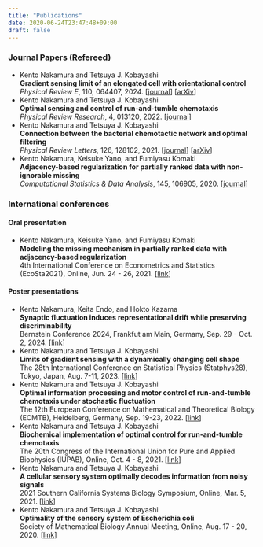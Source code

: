 ```yaml
---
title: "Publications"
date: 2020-06-24T23:47:48+09:00
draft: false
---
```

### Journal Papers (Refereed)
- Kento Nakamura and Tetsuya J. Kobayashi  
**Gradient sensing limit of an elongated cell with orientational control**  
*Physical Review E*, 110, 064407, 2024. [[journal](https://doi.org/10.1103/PhysRevE.110.064407)]
[[arXiv](https://arxiv.org/abs/2405.04810)]
- Kento Nakamura and Tetsuya J. Kobayashi  
**Optimal sensing and control of run-and-tumble chemotaxis**  
*Physical Review Research*, 4, 013120, 2022. [[journal](https://doi.org/10.1103/PhysRevResearch.4.013120)]
- Kento Nakamura and Tetsuya J. Kobayashi  
**Connection between the bacterial chemotactic network and optimal filtering**  
*Physical Review Letters*, 126, 128102, 2021. [[journal](https://doi.org/10.1103/PhysRevLett.126.128102)] [[arXiv](https://arxiv.org/abs/2005.13208)]
- Kento Nakamura, Keisuke Yano, and Fumiyasu Komaki  
**Adjacency-based regularization for partially ranked data with non-ignorable missing**  
*Computational Statistics & Data Analysis*, 145, 106905, 2020.
[[journal](https://doi.org/10.1016/j.csda.2019.106905)]

### International conferences
#### Oral presentation
- Kento Nakamura, Keisuke Yano, and Fumiyasu Komaki  
**Modeling the missing mechanism in partially ranked data with adjacency-based regularization**  
4th International Conference on Econometrics and Statistics (EcoSta2021), Online, Jun. 24 - 26, 2021. [[link](http://www.cmstatistics.org/RegistrationsV2/EcoSta2021/viewSubmission.php?in=287&token=032q7pn2509qr961so0812r594r82q14)]
#### Poster presentations
- Kento Nakamura, Keita Endo, and Hokto Kazama  
**Synaptic fluctuation induces representational drift while preserving discriminability**  
Bernstein Conference 2024, Frankfut am Main, Germany, Sep. 29 - Oct. 2, 2024. [[link](https://www.world-wide.org/bernstein-24/synaptic-fluctuation-induces-representational-87013c2f/)]  
- Kento Nakamura and Tetsuya J. Kobayashi   
**Limits of gradient sensing with a dynamically changing cell shape**  
The 28th International Conference on Statistical Physics (Statphys28), Tokyo, Japan, Aug. 7-11, 2023. [[link](https://statphys28.org/)]  
- Kento Nakamura and Tetsuya J. Kobayashi  
**Optimal information processing and motor control of run-and-tumble chemotaxis under stochastic fluctuation**  
The 12th European Conference on Mathematical and Theoretical Biology (ECMTB), Heidelberg, Germany, Sep. 19-23, 2022. [[link](https://ecmtb2022.org/)]  
- Kento Nakamura and Tetsuya J. Kobayashi  
**Biochemical implementation of optimal control for run-and-tumble chemotaxis**  
The 20th Congress of the International Union for Pure and Applied Biophysics (IUPAB), Online, Oct. 4 - 8, 2021. [[link](https://iupab2020.sbbq.org.br/home_278)]
- Kento Nakamura and Tetsuya J. Kobayashi  
**A cellular sensory system optimally decodes information from noisy signals**  
2021 Southern California Systems Biology Symposium, Online, Mar. 5, 2021. [[link](https://www.cityofhope.org/2021-systems-biology-symposium)]
- Kento Nakamura and Tetsuya J. Kobayashi  
**Optimality of the sensory system of Escherichia coli**  
Society of Mathematical Biology Annual Meeting,  Online, Aug. 17 - 20, 2020. [[link](https://smb2020.org/Kento-Nakamura/)]


